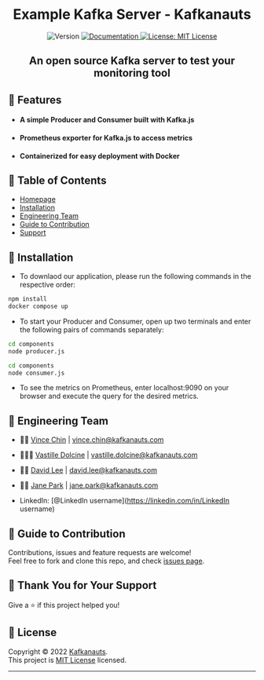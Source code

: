 <h1 align="center"><strong>Example Kafka Server - Kafkanauts</strong></h1>
<p align="center">
  <img alt="Version" src="https://img.shields.io/badge/version-0.1.0-blue.svg?cacheSeconds=2592000" />
  <a href="project documentation URL goes here" target="_blank">
    <img alt="Documentation" src="https://img.shields.io/badge/documentation-yes-brightgreen.svg" />
  </a>
  <a href="https://github.com/kafkanauts-example-kafka-server/kafka/blob/main/LICENSE.txt" target="_blank">
    <img alt="License: MIT License" src="https://img.shields.io/badge/License-MIT License-yellow.svg" />
  </a>
</p>

<h2 align="center"><strong>An open source Kafka server to test your monitoring tool</strong></h2>

## 🚀 Features

* #### A simple Producer and Consumer built with Kafka.js
* #### Prometheus exporter for Kafka.js to access metrics
* #### Containerized for easy deployment with Docker

## 🚀 Table of Contents

* [Homepage](https://www.kafkanauts.com/)
* [Installation](#-installation)
* [Engineering Team](#-engineering-team)
* [Guide to Contribution](#-guide-to-contribution)
* [Support](#-thank-you-for-your-support)


## 🚀 Installation

* To downlaod our application, please run the following commands in the respective order:

```sh
npm install
docker compose up

```

* To start your Producer and Consumer, open up two terminals and enter the following pairs of commands separately:

```sh
cd components
node producer.js 

cd components
node consumer.js

```
* To see the metrics on Prometheus, enter localhost:9090 on your browser and execute the query for the desired metrics.


## 🚀 Engineering Team

* 👨‍🚀 [Vince Chin](https://github.com/Vince2c) | vince.chin@kafkanauts.com
* 👩🏿‍🚀 [Vastille Dolcine](https://github.com/vdolcine) | vastille.dolcine@kafkanauts.com
* 👨‍🚀 [David Lee](https://github.com/davidlee7731) | david.lee@kafkanauts.com
* 👩‍🚀 [Jane Park](https://github.com/janesunpark) | jane.park@kafkanauts.com

* LinkedIn: [@LinkedIn username](https://linkedin.com/in/LinkedIn username)

## 🚀 Guide to Contribution

Contributions, issues and feature requests are welcome!<br />Feel free to fork and clone this repo, and check [issues page](https://github.com/kafkanauts-example-kafka-server/kafka/issues). 

## 🚀 Thank You for Your Support

Give a ⭐ if this project helped you!

## 📝 License

Copyright © 2022 [Kafkanauts](https://github.com/oslabs-beta/kafkanauts).<br />
This project is [MIT License](https://github.com/kafkanauts-example-kafka-server/kafka/blob/main/LICENSE.txt) licensed.

***
